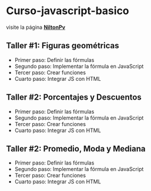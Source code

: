 # Curso-javascript-basico

visite la página [**NiltonPv**](https://npollito.github.io/Curso-javascript-basico/)

## Taller #1: Figuras geométricas

- Primer paso: Definir las fórmulas
- Segundo paso: Implementar la fórmula en JavaScript
- Tercer paso: Crear funciones
- Cuarto paso: Integrar JS con HTML

## Taller #2: Porcentajes y Descuentos

- Primer paso: Definir las fórmulas
- Segundo paso: Implementar la fórmula en JavaScript
- Tercer paso: Crear funciones
- Cuarto paso: Integrar JS con HTML

## Taller #2: Promedio, Moda y Mediana

- Primer paso: Definir las fórmulas
- Segundo paso: Implementar la fórmula en JavaScript
- Tercer paso: Crear funciones
- Cuarto paso: Integrar JS con HTML
